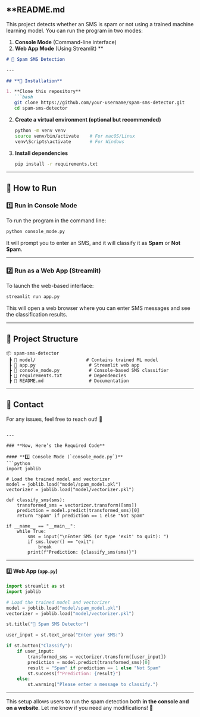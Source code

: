 
## **README.md
This project detects whether an SMS is spam or not using a trained machine learning model. You can run the program in two modes:
1. **Console Mode** (Command-line interface)
2. **Web App Mode** (Using Streamlit)
**  

```md
# 📩 Spam SMS Detection

---

## **📌 Installation**

1. **Clone this repository**  
   ```bash
   git clone https://github.com/your-username/spam-sms-detector.git
   cd spam-sms-detector
   ```

2. **Create a virtual environment (optional but recommended)**  
   ```bash
   python -m venv venv
   source venv/bin/activate    # For macOS/Linux
   venv\Scripts\activate       # For Windows
   ```

3. **Install dependencies**  
   ```bash
   pip install -r requirements.txt
   ```

---

## **🚀 How to Run**

### **1️⃣ Run in Console Mode**
To run the program in the command line:
```bash
python console_mode.py
```
It will prompt you to enter an SMS, and it will classify it as **Spam** or **Not Spam**.

---

### **2️⃣ Run as a Web App (Streamlit)**
To launch the web-based interface:
```bash
streamlit run app.py
```
This will open a web browser where you can enter SMS messages and see the classification results.

---

## **📂 Project Structure**
```
📦 spam-sms-detector
 ┣ 📂 model/                   # Contains trained ML model
 ┣ 📜 app.py                    # Streamlit web app
 ┣ 📜 console_mode.py           # Console-based SMS classifier
 ┣ 📜 requirements.txt          # Dependencies
 ┣ 📜 README.md                 # Documentation
```

---

## **📧 Contact**
For any issues, feel free to reach out! 🚀
```

---

### **Now, Here’s the Required Code**

#### **1️⃣ Console Mode (`console_mode.py`)**
```python
import joblib

# Load the trained model and vectorizer
model = joblib.load("model/spam_model.pkl")
vectorizer = joblib.load("model/vectorizer.pkl")

def classify_sms(sms):
    transformed_sms = vectorizer.transform([sms])
    prediction = model.predict(transformed_sms)[0]
    return "Spam" if prediction == 1 else "Not Spam"

if __name__ == "__main__":
    while True:
        sms = input("\nEnter SMS (or type 'exit' to quit): ")
        if sms.lower() == "exit":
            break
        print(f"Prediction: {classify_sms(sms)}")
```

---

#### **2️⃣ Web App (`app.py`)**
```python
import streamlit as st
import joblib

# Load the trained model and vectorizer
model = joblib.load("model/spam_model.pkl")
vectorizer = joblib.load("model/vectorizer.pkl")

st.title("📩 Spam SMS Detector")

user_input = st.text_area("Enter your SMS:")

if st.button("Classify"):
    if user_input:
        transformed_sms = vectorizer.transform([user_input])
        prediction = model.predict(transformed_sms)[0]
        result = "Spam" if prediction == 1 else "Not Spam"
        st.success(f"Prediction: {result}")
    else:
        st.warning("Please enter a message to classify.")
```

---

This setup allows users to run the spam detection both **in the console and on a website**. Let me know if you need any modifications! 🚀
